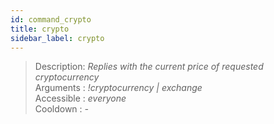 ```yaml
---
id: command_crypto
title: crypto
sidebar_label: crypto
---
```


> Description: _Replies with the current price of requested cryptocurrency_<br />
> Arguments  : _!cryptocurrency \| exchange_<br />
> Accessible : _everyone_<br />
> Cooldown   : _-_<br />